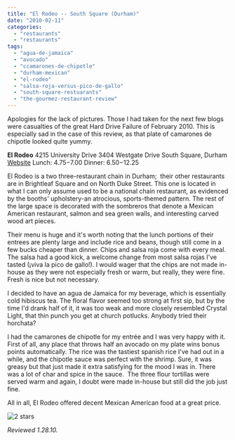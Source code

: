 ```yaml
---
title: "El Rodeo -- South Square (Durham)"
date: "2010-02-11"
categories:
  - "restaurants"
  - "restaurants"
tags:
  - "agua-de-jamaica"
  - "avocado"
  - "ccamarones-de-chipotle"
  - "durham-mexican"
  - "el-rodeo"
  - "salsa-roja-versus-pico-de-gallo"
  - "south-square-restuarants"
  - "the-gourmez-restaurant-review"
---
```


Apologies for the lack of pictures. Those I had taken for the next few blogs were casualties of the great Hard Drive Failure of February 2010. This is especially sad in the case of this review, as that plate of camarones de chipotle looked quite yummy.

**El Rodeo** 4215 University Drive 3404 Westgate Drive South Square, Durham [Website](http://www.elrodeoofdurham.com/) Lunch: $4.75-$7.00 Dinner: $6.50-$12.25

El Rodeo is a two three\-restaurant chain in Durham;  their other restaurants are in Brightleaf Square and on North Duke Street. This one is located in what I can only assume used to be a national chain restaurant, as evidenced by the booths' upholstery-an atrocious, sports-themed pattern. The rest of the large space is decorated with the sombreros that denote a Mexican American restaurant, salmon and sea green walls, and interesting carved wood art pieces.

Their menu is huge and it's worth noting that the lunch portions of their entrees are plenty large and include rice and beans, though still come in a few bucks cheaper than dinner. Chips and salsa roja come with every meal. The salsa had a good kick, a welcome change from most salsa rojas I've tasted (¡viva la pico de gallo!). I would wager that the chips are not made in-house as they were not especially fresh or warm, but really, they were fine. Fresh is nice but not necessary.

I decided to have an agua de Jamaica for my beverage, which is essentially cold hibiscus tea. The floral flavor seemed too strong at first sip, but by the time I'd drank half of it, it was too weak and more closely resembled Crystal Light, that thin punch you get at church potlucks. Anybody tried their horchata?

I had the camarones de chipotle for my entrée and I was very happy with it. First of all, any place that throws half an avocado on my plate wins bonus points automatically. The rice was the tastiest spanish rice I've had out in a while, and the chipotle sauce was perfect with the shrimp. Sure, it was greasy but that just made it extra satisfying for the mood I was in. There was a lot of char and spice in the sauce.  The three flour tortillas were served warm and again, I doubt were made in-house but still did the job just fine.

All in all, El Rodeo offered decent Mexican American food at a great price.




<div class="caption">

![2 stars](http://s3.amazonaws.com/thegourmez-wpmedia/2009/02/rating_chicken11.gif "rating_chicken11")</div>


_Reviewed 1.28.10._
